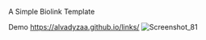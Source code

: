 A Simple Biolink Template

Demo https://alvadyzaa.github.io/links/
![Screenshot_81](https://github.com/alvadyzaa/biolink/assets/111653962/0d56a37b-10ae-4676-9d10-6a8bea7e9f87)
